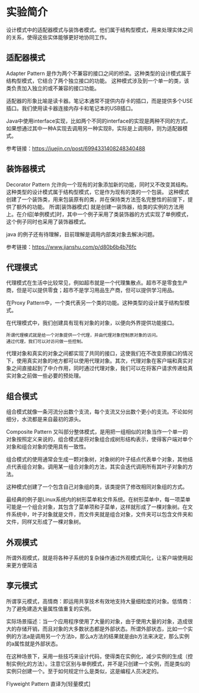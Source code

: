 # 实验简介

设计模式中的适配器模式与装饰者模式。他们属于结构型模式，用来处理实体之间的关系，使得这些实体能够更好地协同工作。

## 适配器模式

Adapter Pattern 是作为两个不兼容的接口之间的桥梁。这种类型的设计模式属于结构型模式，它结合了两个独立接口的功能。
这种模式涉及到一个单一的类，该类负责加入独立的或不兼容的接口功能。

适配器的形象比喻是读卡器。笔记本通常不提供内存卡的插口，而是提供多个USE插口。我们使用读卡器连接内存卡和笔记本的USB插口。

Java中使用interface实现，比如两个不同的interface的实现是两种不同的方式，如果想通过其中一种A实现去调用另一种实现B，实际是上调用B，则为适配器模式。

参考链接：https://juejin.cn/post/6994331408248340488

## 装饰器模式

Decorator Pattern 允许向一个现有的对象添加新的功能，同时又不改变其结构。这种类型的设计模式属于结构型模式，它是作为现有的类的一个包装。
这种模式创建了一个装饰类，用来包装原有的类，并在保持类方法签名完整性的前提下，提供了额外的功能。
所谓[装饰器模式] 就是创建一装饰器，给类的实例的方法用上。在介绍[单例模式]时，其中一个例子采用了类装饰器的方式实现了单例模式，这个例子同时也采用了装饰器模式。

java 的例子还有待理解，目前理解是调用内部类对象去解决问题。

参考链接：https://www.jianshu.com/p/d80b6b4b76fc

## 代理模式

代理模式在生活中比较常见，例如超市就是一个代理集散点。超市不是零食生产商，但是可以提供零食；超市不是学习用品生产商，但可以提供学习用品。

在Proxy Pattern中，一个类代表另一个类的功能。这种类型的设计属于结构型模式。

在代理模式中，我们创建具有现有对象的对象，以便向外界提供功能接口。

```
所谓代理模式就是给一个对象提供一个代理，并由代理对象控制原对象的访问。
通过代理，我们可以对访问做一些控制。
```

代理对象和真实的对象之间都实现了共同的接口，这使我们在不改变原接口的情况下，使用真实对象的地方都可以使用代理对象。其次，代理对象在客户端和真实对象之间直接起到了中介作用，同时通过代理对象，我们可以在将客户请求传递给真实对象之前做一些必要的预处理。

## 组合模式

组合模式就像一条河流分出数个支流，每个支流又分出数个更小的支流。不论如何细分，水流都是来自最初的源头。

Composite Pattern 又叫部分整体模式，是用把一组相似的对象当作一个单一的对象按照定义来说的，组合模式是将对象组合成树形结构表示，使得客户端对单个对象和组合对象的使用具有一致性。

组合模式的使用通常会生成一颗对象树，对象树的叶子结点代表单个对象，其他结点代表组合对象。调用某一组合对象的方法，其实会迭代调用所有其叶子对象的方法。

这种模式创建了一个包含自己对象组的类，该类提供了修改相同对象组的方式。

最经典的例子是Linux系统内的树形菜单和文件系统。在树形菜单中，每一项菜单可能是一个组合对象，其包含了菜单项和子菜单，这样就形成了一棵对象树。在文件系统中，叶子对象就是文件，而文件夹就是组合对象，文件夹可以包含文件夹和文件，同样又形成了一棵对象树。

## 外观模式

所谓外观模式，就是将各种子系统的复杂操作通过外观模式简化，让客户端使用起来更方便简洁


## 享元模式

所谓享元模式，高情商：即运用共享技术有效地支持大量细粒度的对象。低情商：为了避免建造大量属性值重复的实例。

实际场景描述：当一个应用程序使用了大量的对象，由于使用大量的对象，造成很大的存储开销，而且对象的大多数状态都是外部状态。所谓外部状态，比如一个实例的方法a是调用另一个方法b，那么a方法的结果就是由b方法来决定，那么实例的a属性就是外部状态。  

在这种场景下，采用一些技巧来设计代码，使得类在实例化，减少实例的生成（控制实例化的方法）。注意它区别与单例模式，并不是只创建一个实例，而是类似的实例只创建一个。至于如何规定什么是类似，这是编程人员决定的。  

Flyweight Pattern 直译为[轻量模式]
